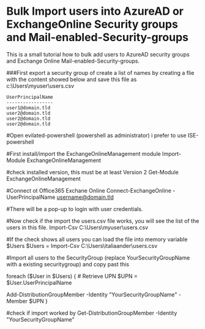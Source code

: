 # Bulk Import users into AzureAD or ExchangeOnline Security groups and Mail-enabled-Security-groups
This is a small tutorial how to bulk add users to AzureAD security groups and Exchange Online Mail-enabled-Security-groups.


###First export a security group of create a list of names by creating a flie with the content showed below and save this file as c:\Users\myuser\users.csv
 
```
UserPrincipalName
-----------------
user1@domain.tld
user2@domain.tld
user2@domain.tld
user2@domain.tld
```

#Open evilated-powershell (powershell as administrator) i prefer to use ISE-powershell

#First install/import the ExchangeOnlineManagement module
Import-Module ExchangeOnlineManagement

#check installed version, this must be at least Version 2
Get-Module ExchangeOnlineManagement


#Connect ot Office365 Exchane Online
Connect-ExchangeOnline -UserPrincipalName username@domain.tld

#There will be a pop-up to login with user credentials.

#Now check if the import the users.csv file works, you will see the list of the users in this file.
Import-Csv C:\Users\myuser\users.csv

#If the check shows all users you can load the file into memory variable $Users
$Users = Import-Csv  C:\Users\italiaander\users.csv


#Import all users to the SecurityGroup (replace YourSecurityGroupName with a existing securitygroup) and copy past this

foreach ($User in $Users) {
    # Retrieve UPN
    $UPN = $User.UserPrincipalName


   
   Add-DistributionGroupMember -Identity "YourSecurityGroupName" -Member $UPN
   }








#check if import worked by
Get-DistributionGroupMember -Identity "YourSecurityGroupName"

